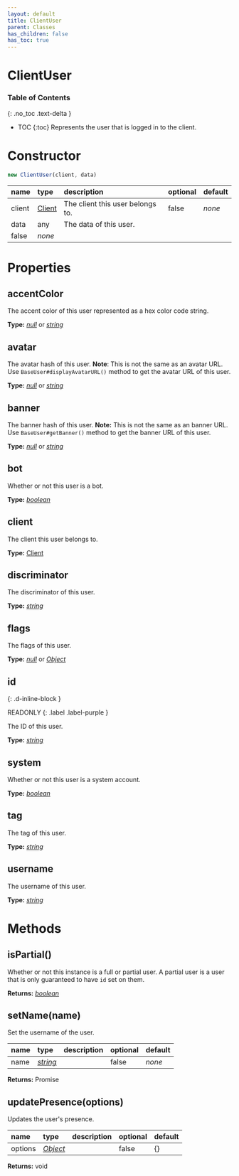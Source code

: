 ```yaml
---
layout: default
title: ClientUser
parent: Classes
has_children: false
has_toc: true
---
```


# ClientUser
### Table of Contents
{: .no_toc .text-delta }

- TOC
{:toc}
Represents the user that is logged in to the client.
# Constructor
```js
new ClientUser(client, data)
```

| name | type | description | optional | default |
|:-----|:-----|:------------|:---------|:--------|
| client | [Client](/classes/Client) | The client this user belongs to. | false | *none* |
| data | any | The data of this user.
 | false | *none* |

# Properties
## accentColor
The accent color of this user represented as a hex color code string.

**Type:** *[null](https://developer.mozilla.org/en-US/docs/Web/JavaScript/Reference/Global_Objects/null)* or *[string](https://developer.mozilla.org/en-US/docs/Web/JavaScript/Reference/Global_Objects/string)*

## avatar
The avatar hash of this user.
**Note**: This is not the same as an avatar URL.
Use `BaseUser#displayAvatarURL()` method to get the avatar URL of this user.

**Type:** *[null](https://developer.mozilla.org/en-US/docs/Web/JavaScript/Reference/Global_Objects/null)* or *[string](https://developer.mozilla.org/en-US/docs/Web/JavaScript/Reference/Global_Objects/string)*

## banner
The banner hash of this user.
**Note:** This is not the same as an banner URL.
Use `BaseUser#getBanner()` method to get the banner URL of this user.

**Type:** *[null](https://developer.mozilla.org/en-US/docs/Web/JavaScript/Reference/Global_Objects/null)* or *[string](https://developer.mozilla.org/en-US/docs/Web/JavaScript/Reference/Global_Objects/string)*

## bot
Whether or not this user is a bot.

**Type:** *[boolean](https://developer.mozilla.org/en-US/docs/Web/JavaScript/Reference/Global_Objects/boolean)*

## client
The client this user belongs to.

**Type:** [Client](/classes/Client)

## discriminator
The discriminator of this user.

**Type:** *[string](https://developer.mozilla.org/en-US/docs/Web/JavaScript/Reference/Global_Objects/string)*

## flags
The flags of this user.

**Type:** *[null](https://developer.mozilla.org/en-US/docs/Web/JavaScript/Reference/Global_Objects/null)* or *[Object](https://developer.mozilla.org/en-US/docs/Web/JavaScript/Reference/Global_Objects/Object)*

## id
{: .d-inline-block }

READONLY
{: .label .label-purple }

The ID of this user.

**Type:** *[string](https://developer.mozilla.org/en-US/docs/Web/JavaScript/Reference/Global_Objects/string)*

## system
Whether or not this user is a system account.

**Type:** *[boolean](https://developer.mozilla.org/en-US/docs/Web/JavaScript/Reference/Global_Objects/boolean)*

## tag
The tag of this user.

**Type:** *[string](https://developer.mozilla.org/en-US/docs/Web/JavaScript/Reference/Global_Objects/string)*

## username
The username of this user.

**Type:** *[string](https://developer.mozilla.org/en-US/docs/Web/JavaScript/Reference/Global_Objects/string)*

# Methods
## isPartial()
Whether or not this instance is a full or partial
user. A partial user is a user that is only
guaranteed to have `id` set on them.

**Returns:** *[boolean](https://developer.mozilla.org/en-US/docs/Web/JavaScript/Reference/Global_Objects/boolean)*

## setName(name)
Set the username of the user.

| name | type | description | optional | default |
|:-----|:-----|:------------|:---------|:--------|
| name | *[string](https://developer.mozilla.org/en-US/docs/Web/JavaScript/Reference/Global_Objects/string)* |   | false | *none* |

**Returns:** Promise<void>

## updatePresence(options)
Updates the user's presence.

| name | type | description | optional | default |
|:-----|:-----|:------------|:---------|:--------|
| options | *[Object](https://developer.mozilla.org/en-US/docs/Web/JavaScript/Reference/Global_Objects/Object)* |   | false | {} |

**Returns:** void

